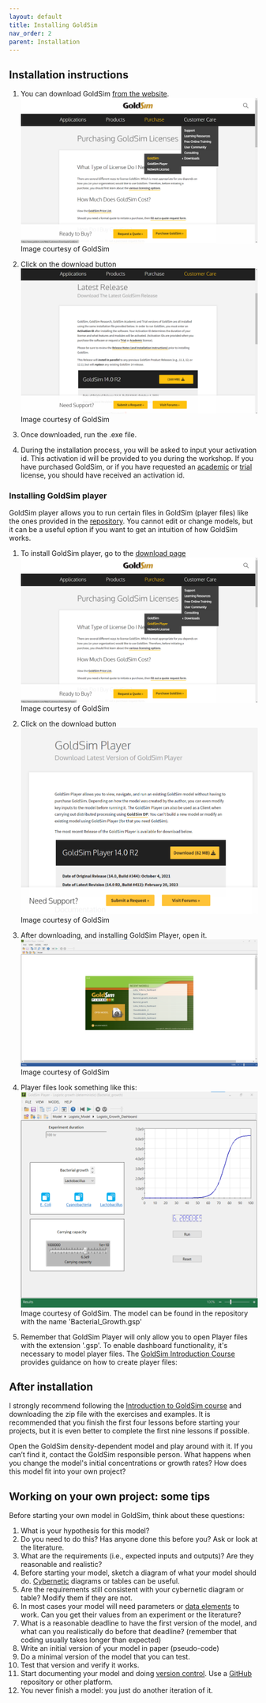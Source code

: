 ```yaml
---
layout: default
title: Installing GoldSim
nav_order: 2
parent: Installation
---
```


## Installation instructions

1. You can download GoldSim [from the website](https://www.goldsim.com/Web/Customers/Downloads/GoldSim/Latest/).
![Install1](../figures/GoldSim_Install_1.png "Courtesy of GoldSim")
Image courtesy of GoldSim

2. Click on the download button
![Install2](../figures/GoldSim_Install_2.png "Courtesy of GoldSim")
Image courtesy of GoldSim

3. Once downloaded, run the .exe file.

4. During the installation process, you will be asked to input your activation id. This activation id will be provided to you during the workshop. If you have purchased GoldSim, or if you have requested an [academic](https://www.goldsim.com/Web/Purchase/AcademicResearch/#RequestAcademic) or [trial](https://www.goldsim.com/Forms/Trial/) license, you should have received an activation id.

### Installing GoldSim player
GoldSim player allows you to run certain files in GoldSim (player files) like the ones provided in the [repository](https://github.com/SergioCoboLopez/Workshop_ESA/tree/main/GoldSim_Models/Player_Files). You cannot edit or change models, but it can be a useful option if you want to get an intuition of how GoldSim works.

1. To install GoldSim player, go to the [download page](https://www.goldsim.com/Web/Customers/Downloads/Player/)
![Install3](../figures/GoldSim_Player_Install_1.png "Courtesy of GoldSim")
Image courtesy of GoldSim

2. Click on the download button
![Install4](../figures/GoldSim_Player_Install_2.png "Courtesy of GoldSim")
Image courtesy of GoldSim

3. After downloading, and installing GoldSim Player, open it.
![Install4](../figures/GoldSim_Player_Install_3.png "Courtesy of GoldSim")
Image courtesy of GoldSim

4. Player files look something like this:
![Install4](../figures/GoldSim_Player_Bact_Growth.png "Courtesy of GoldSim")
Image courtesy of GoldSim. The model can be found in the repository with the name 'Bacterial_Growth.gsp'

5. Remember that GoldSim Player will only allow you to open Player files with the extension '.gsp'. To enable dashboard functionality, it's necessary to model player files. 
The [GoldSim Introduction Course](https://www.goldsim.com/Courses/BasicGoldSim/) provides guidance on how to create player files:  

## After installation

I strongly recommend following the [Introduction to GoldSim course](https://www.goldsim.com/Courses/BasicGoldSim/) and downloading the zip file with the exercises and examples. 
It is recommended that you finish the first four lessons before starting your projects, but it is even better to complete the first nine lessons if possible.

Open the GoldSim density-dependent model and play around with it. If you can’t find it, contact the GoldSim responsible person. What happens when you change the model's initial concentrations or growth rates? How does this model fit into your own project?

## Working on your own project: some tips

Before starting your own model in GoldSim, think about these questions:

1. What is your hypothesis for this model?
2. Do you need to do this? Has anyone done this before you? Ask or look at the literature.
3. What are the requirements (i.e., expected inputs and outputs)? Are they reasonable and realistic?
4. Before starting your model, sketch a diagram of what your model should do. [Cybernetic](https://en.wikipedia.org/wiki/Cybernetics) diagrams or tables can be useful.
5. Are the requirements still consistent with your cybernetic diagram or table? Modify them if they are not.
6. In most cases your model will need parameters or [data elements](https://help.goldsim.com/index.html#!Modules/5/inputelements.htm)  to work. Can you get their values from an experiment or the literature? 
7. What is a reasonable deadline to have the first version of the model, and what can you realistically do before that deadline? (remember that coding usually takes longer than expected)
8. Write an initial version of your model in paper (pseudo-code) 
9. Do a minimal version of the model that you can test.
10. Test that version and verify it works.
11. Start documenting your model and doing [version control](https://www.atlassian.com/git/tutorials/what-is-version-control#:~:text=Version%20control%2C%20also%20known%20as,to%20source%20code%20over%20time.). Use a [GitHub](https://github.com/) repository or other platform.
12. You never finish a model: you just do another iteration of it.


